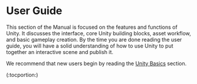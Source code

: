 User Guide
==========


This section of the Manual is focused on the features and functions of Unity.  It discusses the interface, core Unity building blocks, asset workflow, and basic gameplay creation.  By the time you are done reading the user guide, you will have a solid understanding of how to use Unity to put together an interactive scene and publish it.

We recommend that new users begin by reading the [Unity Basics](unitybasics.html) section.

(:tocportion:)
